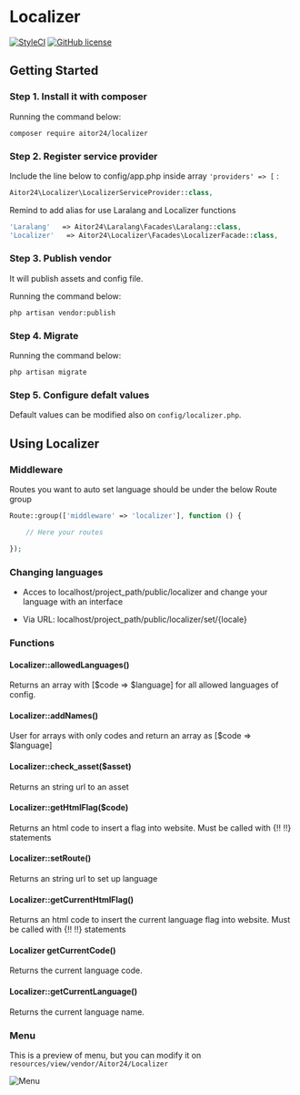 # Localizer

[![StyleCI](https://styleci.io/repos/74991261/shield?branch=master)](https://styleci.io/repos/74991261)
[![GitHub license](https://img.shields.io/github/license/24aitor/localizer.svg?style=flat-square)](https://raw.githubusercontent.com/24aitor/localizer/master/LICENSE)

## Getting Started

### Step 1. Install it with composer

Running the command below:

```
composer require aitor24/localizer
```

### Step 2. Register service provider

Include the line below to config/app.php inside array `'providers' => [` :

```php
Aitor24\Localizer\LocalizerServiceProvider::class,
```

Remind to add alias for use Laralang and Localizer functions

```php
'Laralang'   => Aitor24\Laralang\Facades\Laralang::class,
'Localizer'   => Aitor24\Localizer\Facades\LocalizerFacade::class,
```

### Step 3. Publish vendor

It will publish assets and config file.

Running the command below:

```
php artisan vendor:publish
```

### Step 4. Migrate


Running the command below:

```
php artisan migrate
```


### Step 5. Configure defalt values

Default values can be modified also on `config/localizer.php`.

## Using Localizer

### Middleware

Routes you want to auto set language should be under the below Route group

```php
Route::group(['middleware' => 'localizer'], function () {

    // Here your routes

});
```

### Changing languages

- Acces to localhost/project_path/public/localizer and change your language with an interface

- Via URL: localhost/project_path/public/localizer/set/{locale}

### Functions

#### Localizer::allowedLanguages()

Returns an array with [$code => $language] for all allowed languages of config.

#### Localizer::addNames()

User for arrays with only codes and return an array as [$code => $language]

#### Localizer::check_asset($asset)

Returns an string url to an asset

#### Localizer::getHtmlFlag($code)

Returns an html code to insert a flag into website. Must be called with {!! !!} statements

#### Localizer::setRoute()

Returns an string url to set up language

#### Localizer::getCurrentHtmlFlag()

Returns an html code to insert the current language flag into website. Must be called with {!! !!} statements

#### Localizer getCurrentCode()

Returns the current language code.

#### Localizer::getCurrentLanguage()

Returns the current language name.


### Menu

This is a preview of menu, but you can modify it on ``resources/view/vendor/Aitor24/Localizer``

![Menu](http://i.imgur.com/taDghpt.png)
